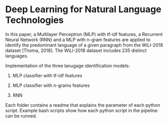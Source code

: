 # Deep Learning for Natural Language Technologies

In this paper, a Multilayer Perceptron (MLP) with tf-idf features, a Recurrent Neural Network (RNN) and a MLP with n-gram features are applied to identify the predominant language of a given paragraph from the WiLI-2018 dataset [Thoma, 2018]. The WiLI-2018 dataset includes 235 distinct languages.


Implementation of the three lanugage identification models:

1. MLP classifier with tf-idf features
 
2. MLP classifier with n-grams features

2. RNN

Each folder contains a readme that explains the parameter of each python script. Example bash scripts show how each python script in the pipeline can be runned.
